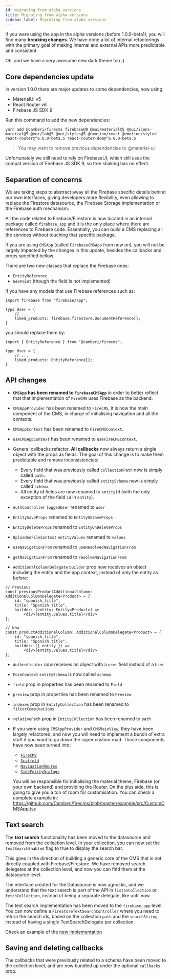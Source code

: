 ```yaml
---
id: migrating_from_alpha_versions
title: Migrating from alpha versions
sidebar_label: Migrating from alpha versions
---
```


If you were using the app in the alpha versions (before 1.0.0-beta1), you will find
many **breaking changes**. We have done a lot of internal refactorings with the
primary goal of making internal and external APIs more predictable and
consistent.

Oh, and we have a very awesome new dark theme too ;)

## Core dependencies update

In version 1.0.0 there are major updates to some dependencies, now using:

- MaterialUI v5
- React Router v6
- Firebase JS SDK 9

Run this command to add the new dependencies:
```
yarn add @camberi/firecms firebase@9 @mui/material@5 @mui/icons-material@5 @mui/lab@5 @mui/styles@5 @emotion/react @emotion/styled react-router@^6.0.0-beta.5 react-router-dom@^6.0.0-beta.5
```

> You may want to remove previous dependencies to @material-ui

Unfortunately we still need to rely on FirebaseUI, which still uses the compat
version of Firebase JS SDK 9, so tree shaking has no effect.

## Separation of concerns

We are taking steps to abstract away all the Firebase specific details behind
our own interfaces, giving developers more flexibility, even allowing to replace
the Firestore datasource, the Firebase Storage implementation or the Firebase
auth mechanism.

All the code related to Firebase/Firestore is now located in an internal package
called `firebase_app` and it is the only place where there are references to
Firebase code. Essentially, you can build a CMS replacing all the services without
touching that specific package.

If you are using `CMSApp` (called
`FirebaseCMSApp` from now on), you will not be largely impacted by the changes
in this update, besides the callbacks and props specified bellow.

There are two new classes that replace the Firebase ones:

- `EntityReference`
- `GeoPoint` (though the field is not implemented)

If you have any models that use Firebase references such as:

```tsx
import firebase from "firebase/app";

type User = {
    // ...
    liked_products: firebase.firestore.DocumentReference[];
}
```

you should replace them by:

```tsx
import { EntityReference } from "@camberi/firecms";

type User = {
    // ...
    liked_products: EntityReference[];
}
```

## API changes

- **`CMSApp` has been renamed to `FirebaseCMSApp`** in order to better reflect
  that that implementation of `FireCMS` uses Firebase as the backend.

- `CMSAppProvider` has been renamed to `FireCMS`, it is now the main component
  of the CMS, in charge of initialising navigation and all the contexts.

- `CMSAppContext` has been renamed to `FireCMSContext`.
- `useCMSAppContext` has been renamed to `useFireCMSContext`.

- General callbacks refactor. **All callbacks** now always return a single
  object with the props as fields. The goal of this change is to make them
  predictable and remove inconsistencies:
    - Every field that was previously called `collectionPath` now is simply
      called `path`.
    - Every field that was previously called `entitySchema` now is simply
      called `schema`.
    - All entity id fields are now renamed to `entityId` (with the only
      exception of the field `id` in `Entity`).

- `AuthController` `loggedUser` renamed to `user`

- `EntitySaveProps` renamed to `EntityOnSaveProps`

- `EntityDeleteProps` renamed to `EntityOnDeleteProps`

- `UploadedFileContext` `entityValues` renamed to `values`

- `useNavigationFrom` renamed to `useResolvedNavigationFrom`
- `getNavigationFrom` renamed to `resolveNavigationFrom`

- `AdditionalColumnDelegate` `builder` prop now receives an object including the
  entity and the app context, instead of only the entity as before:

```tsx
// Previous
const previousProductAdditionalColumn: AdditionalColumnDelegate<Product> = {
    id: "spanish_title",
    title: "Spanish title",
    builder: (entity: Entity<Product>) =>
        <div>{entity.values.title}</div>
};

// Now
const productAdditionalColumn: AdditionalColumnDelegate<Product> = {
    id: "spanish_title",
    title: "Spanish title",
    builder: ({ entity }) =>
        <div>{entity.values.title}</div>
};
```

- `Authenticator` now receives an object with a `user` field instead of a `User`

- `FormContext` `entitySchema` is now called `schema`

- `field` prop in properties has been renamed to `Field`

- `preview` prop in properties has been renamed to `Preview`

- `indexes` prop in `EntityCollection` has been renamed to `filterCombinations`

- `relativePath` prop in `EntityCollection` has been renamed to `path`

- If you were using `CMSAppProvider` and `CMSMainView`, they have been largely
  refactored, and now you will need to implement a bunch of extra stuff if you
  want to go down the super custom road.
  Those components have now been turned into:
    - [`FireCMS`](api/functions/firecms.md)
    - [`Scaffold`](api/functions/scaffold.md)
    - [`NavigationRoutes`](api/functions/navigationroutes.md)
    - [`SideEntityDialogs`](api/functions/sideentitydialogs.md)

  You will be responsible for
  initialising the material theme, Firebase (or your own backend) and providing
  the Router. On the plus side, this is going to give you a ton of room for
  customisation. You can check a complete example in:
  https://github.com/Camberi/firecms/blob/master/example/src/CustomCMSApp.tsx

## Text search

The **text search** functionality has been moved to the datasource and removed
from the collection level. In your collection, you can now set
the `textSearchEnabled` flag to true to display the search bar.

This goes in the direction of building a generic core of the CMS that is not
directly coupled with Firebase/Firestore. We have removed search delegates
at the collection level, and now you can find them at the datasource level.

The interface created for the Datasource is now agnostic, and we understand that
the text search is part of the API in `listenCollection` or `fetchCollection`,
instead of being a separate delegate, like until now.

The text search implementation has been moved to the `firebase_app` level.
You can now define a `FirestoreTextSearchController` where you need to return
the search ids, based on the collection `path` and the `searchString`, instead
of having a single TextSearchDelegate per collection.

Check an example of the [new implementation](./firebase_cms_app#text-search)

## Saving and deleting callbacks

The callbacks that were previously related to a schema have been moved to the
collection level, and are now bundled up under the optional `callbacks` prop.


